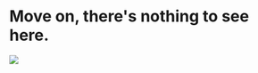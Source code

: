 # Move on, there's nothing to see here.

[![](https://visitcount.itsvg.in/api?id=ot2i7ba&label=Profile%20Views&color=12&icon=3&pretty=false)](https://visitcount.itsvg.in)
